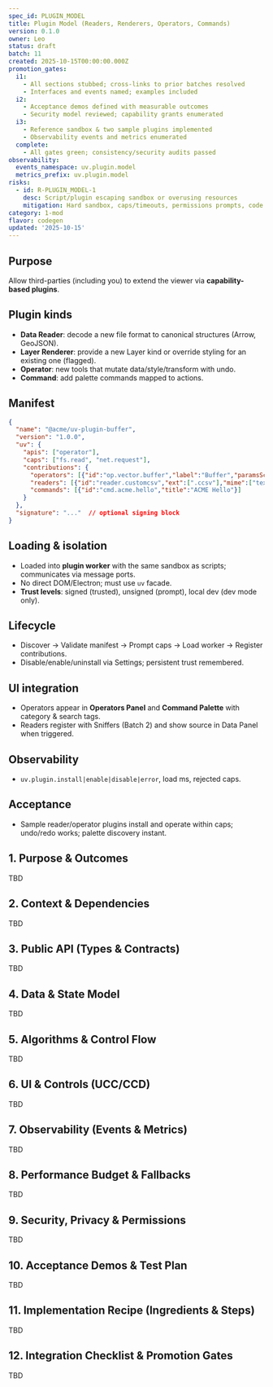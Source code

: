 ```yaml
---
spec_id: PLUGIN_MODEL
title: Plugin Model (Readers, Renderers, Operators, Commands)
version: 0.1.0
owner: Leo
status: draft
batch: 11
created: 2025-10-15T00:00:00.000Z
promotion_gates:
  i1:
    - All sections stubbed; cross-links to prior batches resolved
    - Interfaces and events named; examples included
  i2:
    - Acceptance demos defined with measurable outcomes
    - Security model reviewed; capability grants enumerated
  i3:
    - Reference sandbox & two sample plugins implemented
    - Observability events and metrics enumerated
  complete:
    - All gates green; consistency/security audits passed
observability:
  events_namespace: uv.plugin.model
  metrics_prefix: uv.plugin.model
risks:
  - id: R-PLUGIN_MODEL-1
    desc: Script/plugin escaping sandbox or overusing resources
    mitigation: Hard sandbox, caps/timeouts, permissions prompts, code review/signing
category: 1-mod
flavor: codegen
updated: '2025-10-15'
---
```


## Purpose
Allow third-parties (including you) to extend the viewer via **capability-based plugins**.

## Plugin kinds
- **Data Reader**: decode a new file format to canonical structures (Arrow, GeoJSON).
- **Layer Renderer**: provide a new Layer kind or override styling for an existing one (flagged).
- **Operator**: new tools that mutate data/style/transform with undo.
- **Command**: add palette commands mapped to actions.

## Manifest
```json
{
  "name": "@acme/uv-plugin-buffer",
  "version": "1.0.0",
  "uv": {
    "apis": ["operator"],
    "caps": ["fs.read", "net.request"],
    "contributions": {
      "operators": [{"id":"op.vector.buffer","label":"Buffer","paramsSchema":{...}}],
      "readers": [{"id":"reader.customcsv","ext":[".ccsv"],"mime":["text/x-ccsv"]}],
      "commands": [{"id":"cmd.acme.hello","title":"ACME Hello"}]
    }
  },
  "signature": "..."  // optional signing block
}
```

## Loading & isolation
- Loaded into **plugin worker** with the same sandbox as scripts; communicates via message ports.
- No direct DOM/Electron; must use `uv` facade.
- **Trust levels**: signed (trusted), unsigned (prompt), local dev (dev mode only).

## Lifecycle
- Discover → Validate manifest → Prompt caps → Load worker → Register contributions.
- Disable/enable/uninstall via Settings; persistent trust remembered.

## UI integration
- Operators appear in **Operators Panel** and **Command Palette** with category & search tags.
- Readers register with Sniffers (Batch 2) and show source in Data Panel when triggered.

## Observability
- `uv.plugin.install|enable|disable|error`, load ms, rejected caps.

## Acceptance
- Sample reader/operator plugins install and operate within caps; undo/redo works; palette discovery instant.

## 1. Purpose & Outcomes
TBD


## 2. Context & Dependencies
TBD


## 3. Public API (Types & Contracts)
TBD


## 4. Data & State Model
TBD


## 5. Algorithms & Control Flow
TBD


## 6. UI & Controls (UCC/CCD)
TBD


## 7. Observability (Events & Metrics)
TBD


## 8. Performance Budget & Fallbacks
TBD


## 9. Security, Privacy & Permissions
TBD


## 10. Acceptance Demos & Test Plan
TBD


## 11. Implementation Recipe (Ingredients & Steps)
TBD


## 12. Integration Checklist & Promotion Gates
TBD
